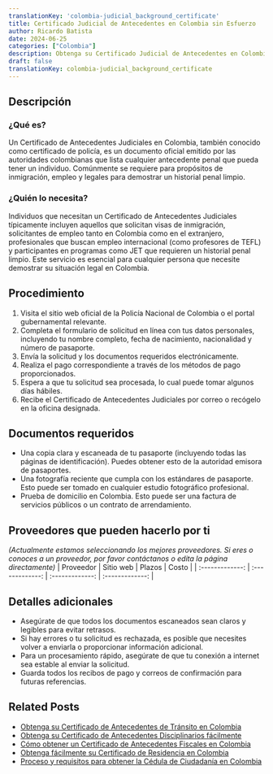 ```yaml
---
translationKey: 'colombia-judicial_background_certificate'
title: Certificado Judicial de Antecedentes en Colombia sin Esfuerzo
author: Ricardo Batista
date: 2024-06-25
categories: ["Colombia"]
description: Obtenga su Certificado Judicial de Antecedentes en Colombia de manera rápida y fácil con nuestra guía completa. Ideal para fines de inmigración y laborales.
draft: false
translationKey: colombia-judicial_background_certificate
---
```


## Descripción
### ¿Qué es?
Un Certificado de Antecedentes Judiciales en Colombia, también conocido como certificado de policía, es un documento oficial emitido por las autoridades colombianas que lista cualquier antecedente penal que pueda tener un individuo. Comúnmente se requiere para propósitos de inmigración, empleo y legales para demostrar un historial penal limpio.

### ¿Quién lo necesita?
Individuos que necesitan un Certificado de Antecedentes Judiciales típicamente incluyen aquellos que solicitan visas de inmigración, solicitantes de empleo tanto en Colombia como en el extranjero, profesionales que buscan empleo internacional (como profesores de TEFL) y participantes en programas como JET que requieren un historial penal limpio. Este servicio es esencial para cualquier persona que necesite demostrar su situación legal en Colombia.

## Procedimiento

1. Visita el sitio web oficial de la Policía Nacional de Colombia o el portal gubernamental relevante.
2. Completa el formulario de solicitud en línea con tus datos personales, incluyendo tu nombre completo, fecha de nacimiento, nacionalidad y número de pasaporte.
3. Envía la solicitud y los documentos requeridos electrónicamente.
4. Realiza el pago correspondiente a través de los métodos de pago proporcionados.
5. Espera a que tu solicitud sea procesada, lo cual puede tomar algunos días hábiles.
6. Recibe el Certificado de Antecedentes Judiciales por correo o recógelo en la oficina designada.

## Documentos requeridos

- Una copia clara y escaneada de tu pasaporte (incluyendo todas las páginas de identificación). Puedes obtener esto de la autoridad emisora de pasaportes.
- Una fotografía reciente que cumpla con los estándares de pasaporte. Esto puede ser tomado en cualquier estudio fotográfico profesional.
- Prueba de domicilio en Colombia. Esto puede ser una factura de servicios públicos o un contrato de arrendamiento.

## Proveedores que pueden hacerlo por ti
_(Actualmente estamos seleccionando los mejores proveedores. Si eres o conoces a un proveedor, por favor contáctanos o edita la página directamente)_
| Proveedor        |     Sitio web     |     Plazos    |       Costo      |
| :-------------: | :-------------: |  :-------------: | :-------------: |

## Detalles adicionales

- Asegúrate de que todos los documentos escaneados sean claros y legibles para evitar retrasos.
- Si hay errores o tu solicitud es rechazada, es posible que necesites volver a enviarla o proporcionar información adicional.
- Para un procesamiento rápido, asegúrate de que tu conexión a internet sea estable al enviar la solicitud.
- Guarda todos los recibos de pago y correos de confirmación para futuras referencias.


## Related Posts

- [Obtenga su Certificado de Antecedentes de Tránsito en Colombia](https://tramitit.com/es/guides/colombia/certificado_de_antecedentes_de_tránsito/)
- [Obtenga su Certificado de Antecedentes Disciplinarios fácilmente](https://tramitit.com/es/guides/colombia/certificado_de_antecedentes_disciplinarios/)
- [Cómo obtener un Certificado de Antecedentes Fiscales en Colombia](https://tramitit.com/es/guides/colombia/certificado_de_antecedentes_fiscales/)
- [Obtenga fácilmente su Certificado de Residencia en Colombia](https://tramitit.com/es/guides/colombia/certificado_de_residencia/)
- [Proceso y requisitos para obtener la Cédula de Ciudadanía en Colombia](https://tramitit.com/es/guides/colombia/cédula_de_ciudadanía/)